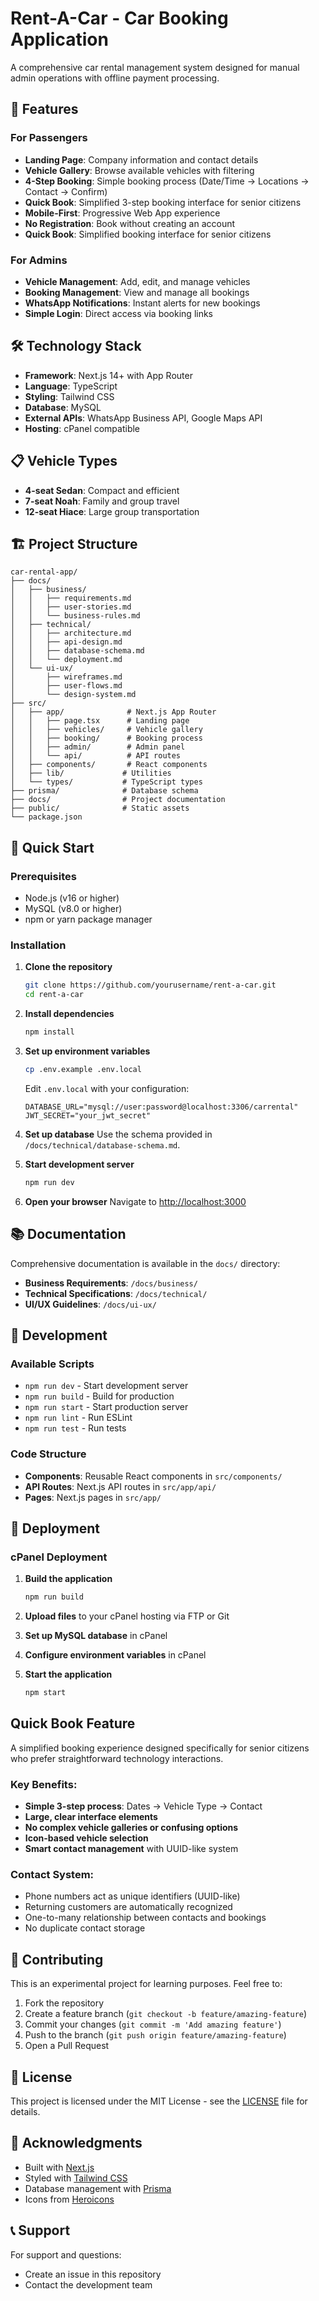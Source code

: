 # Rent-A-Car - Car Booking Application

A comprehensive car rental management system designed for manual admin operations with offline payment processing.

## 🚀 Features

### For Passengers
- **Landing Page**: Company information and contact details
- **Vehicle Gallery**: Browse available vehicles with filtering
- **4-Step Booking**: Simple booking process (Date/Time → Locations → Contact → Confirm)
- **Quick Book**: Simplified 3-step booking interface for senior citizens
- **Mobile-First**: Progressive Web App experience
- **No Registration**: Book without creating an account
- **Quick Book**: Simplified booking interface for senior citizens

### For Admins
- **Vehicle Management**: Add, edit, and manage vehicles
- **Booking Management**: View and manage all bookings
- **WhatsApp Notifications**: Instant alerts for new bookings
- **Simple Login**: Direct access via booking links

## 🛠️ Technology Stack

- **Framework**: Next.js 14+ with App Router
- **Language**: TypeScript
- **Styling**: Tailwind CSS
- **Database**: MySQL
- **External APIs**: WhatsApp Business API, Google Maps API
- **Hosting**: cPanel compatible

## 📋 Vehicle Types

- **4-seat Sedan**: Compact and efficient
- **7-seat Noah**: Family and group travel
- **12-seat Hiace**: Large group transportation

## 🏗️ Project Structure

```
car-rental-app/
├── docs/
│   ├── business/
│   │   ├── requirements.md
│   │   ├── user-stories.md
│   │   └── business-rules.md
│   ├── technical/
│   │   ├── architecture.md
│   │   ├── api-design.md
│   │   ├── database-schema.md
│   │   └── deployment.md
│   └── ui-ux/
│       ├── wireframes.md
│       ├── user-flows.md
│       └── design-system.md
├── src/
│   ├── app/              # Next.js App Router
│   │   ├── page.tsx      # Landing page
│   │   ├── vehicles/     # Vehicle gallery
│   │   ├── booking/      # Booking process
│   │   ├── admin/        # Admin panel
│   │   └── api/          # API routes
│   ├── components/       # React components
│   ├── lib/             # Utilities
│   └── types/           # TypeScript types
├── prisma/              # Database schema
├── docs/                # Project documentation
├── public/              # Static assets
└── package.json
```

## 🚀 Quick Start

### Prerequisites
- Node.js (v16 or higher)
- MySQL (v8.0 or higher)
- npm or yarn package manager

### Installation

1. **Clone the repository**
   ```bash
   git clone https://github.com/yourusername/rent-a-car.git
   cd rent-a-car
   ```

2. **Install dependencies**
   ```bash
   npm install
   ```

3. **Set up environment variables**
   ```bash
   cp .env.example .env.local
   ```
   
   Edit `.env.local` with your configuration:
   ```env
   DATABASE_URL="mysql://user:password@localhost:3306/carrental"
   JWT_SECRET="your_jwt_secret"
   ```

4. **Set up database**
   Use the schema provided in `/docs/technical/database-schema.md`.

5. **Start development server**
   ```bash
   npm run dev
   ```

6. **Open your browser**
   Navigate to [http://localhost:3000](http://localhost:3000)

## 📚 Documentation

Comprehensive documentation is available in the `docs/` directory:

- **Business Requirements**: `/docs/business/`
- **Technical Specifications**: `/docs/technical/`
- **UI/UX Guidelines**: `/docs/ui-ux/`

## 🔧 Development

### Available Scripts

- `npm run dev` - Start development server
- `npm run build` - Build for production
- `npm run start` - Start production server
- `npm run lint` - Run ESLint
- `npm run test` - Run tests

### Code Structure

- **Components**: Reusable React components in `src/components/`
- **API Routes**: Next.js API routes in `src/app/api/`
- **Pages**: Next.js pages in `src/app/`

## 🚀 Deployment

### cPanel Deployment

1. **Build the application**
   ```bash
   npm run build
   ```

2. **Upload files** to your cPanel hosting via FTP or Git

3. **Set up MySQL database** in cPanel

4. **Configure environment variables** in cPanel

5. **Start the application**
   ```bash
   npm start
   ```

## Quick Book Feature

A simplified booking experience designed specifically for senior citizens who prefer straightforward technology interactions.

### Key Benefits:
- **Simple 3-step process**: Dates → Vehicle Type → Contact
- **Large, clear interface elements**
- **No complex vehicle galleries or confusing options**
- **Icon-based vehicle selection**
- **Smart contact management** with UUID-like system

### Contact System:
- Phone numbers act as unique identifiers (UUID-like)
- Returning customers are automatically recognized
- One-to-many relationship between contacts and bookings
- No duplicate contact storage

## 🤝 Contributing

This is an experimental project for learning purposes. Feel free to:

1. Fork the repository
2. Create a feature branch (`git checkout -b feature/amazing-feature`)
3. Commit your changes (`git commit -m 'Add amazing feature'`)
4. Push to the branch (`git push origin feature/amazing-feature`)
5. Open a Pull Request

## 📄 License

This project is licensed under the MIT License - see the [LICENSE](LICENSE) file for details.

## 🙏 Acknowledgments

- Built with [Next.js](https://nextjs.org/)
- Styled with [Tailwind CSS](https://tailwindcss.com/)
- Database management with [Prisma](https://www.prisma.io/)
- Icons from [Heroicons](https://heroicons.com/)

## 📞 Support

For support and questions:
- Create an issue in this repository
- Contact the development team
